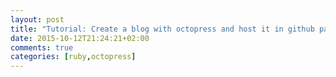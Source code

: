 ```yaml
---
layout: post
title: "Tutorial: Create a blog with octopress and host it in github pages"
date: 2015-10-12T21:24:21+02:00
comments: true
categories: [ruby,octopress]
---
```


